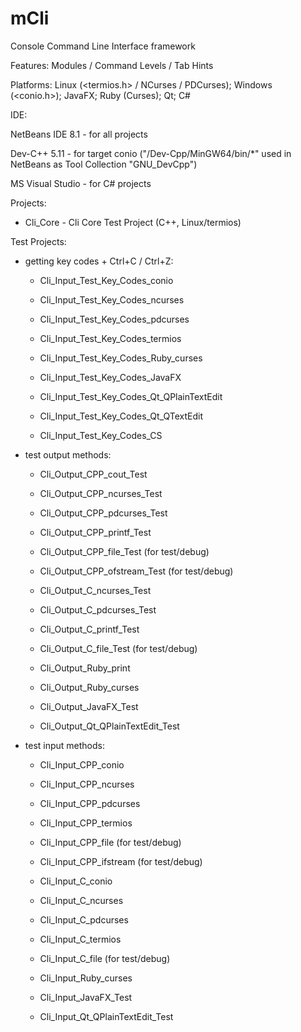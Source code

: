 # mCli
Console Command Line Interface framework

Features: Modules / Command Levels / Tab Hints

Platforms: Linux (<termios.h> / NCurses / PDCurses); Windows (<conio.h>); JavaFX; Ruby (Curses); Qt; C#

IDE:

NetBeans IDE 8.1 - for all projects

Dev-C++ 5.11 - for target conio ("/Dev-Cpp/MinGW64/bin/*" used in NetBeans as Tool Collection "GNU_DevCpp")

MS Visual Studio - for C# projects

Projects:

  - Cli_Core - Cli Core Test Project (C++, Linux/termios)

Test Projects:

- getting key codes + Ctrl+C / Ctrl+Z:

  - Cli_Input_Test_Key_Codes_conio

  - Cli_Input_Test_Key_Codes_ncurses

  - Cli_Input_Test_Key_Codes_pdcurses

  - Cli_Input_Test_Key_Codes_termios

  - Cli_Input_Test_Key_Codes_Ruby_curses

  - Cli_Input_Test_Key_Codes_JavaFX

  - Cli_Input_Test_Key_Codes_Qt_QPlainTextEdit

  - Cli_Input_Test_Key_Codes_Qt_QTextEdit

  - Cli_Input_Test_Key_Codes_CS

- test output methods:

  - Cli_Output_CPP_cout_Test

  - Cli_Output_CPP_ncurses_Test

  - Cli_Output_CPP_pdcurses_Test

  - Cli_Output_CPP_printf_Test

  - Cli_Output_CPP_file_Test (for test/debug)

  - Cli_Output_CPP_ofstream_Test (for test/debug)

  - Cli_Output_C_ncurses_Test

  - Cli_Output_C_pdcurses_Test

  - Cli_Output_C_printf_Test

  - Cli_Output_C_file_Test (for test/debug)

  - Cli_Output_Ruby_print

  - Cli_Output_Ruby_curses

  - Cli_Output_JavaFX_Test

  - Cli_Output_Qt_QPlainTextEdit_Test

- test input methods:

  - Cli_Input_CPP_conio

  - Cli_Input_CPP_ncurses

  - Cli_Input_CPP_pdcurses

  - Cli_Input_CPP_termios

  - Cli_Input_CPP_file (for test/debug)

  - Cli_Input_CPP_ifstream (for test/debug)

  - Cli_Input_C_conio

  - Cli_Input_C_ncurses

  - Cli_Input_C_pdcurses

  - Cli_Input_C_termios

  - Cli_Input_C_file (for test/debug)

  - Cli_Input_Ruby_curses

  - Cli_Input_JavaFX_Test

  - Cli_Input_Qt_QPlainTextEdit_Test

